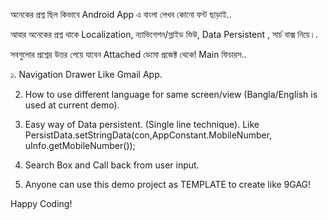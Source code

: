 অনেকের প্রশ্ন ছিল কিভাবে Android App এ বাংলা লেখব কোনো ফন্ট ছাড়াই..

 আবার অনেকের প্রশ্ন থাকে Localization, ন্যাভিগেশন/স্লাইড ভিউ, Data Persistent , সার্চ বাক্স নিয়ে।.

সবগুলোর প্রশ্নের উত্তর পেয়ে যাবেন Attached ডেমো প্রজেক্ট থেকে! Main ফিচারস..


১. Navigation Drawer Like Gmail App.

2. How to use different language for same screen/view (Bangla/English is used at current demo).

3. Easy way of Data persistent. (Single line technique). Like
PersistData.setStringData(con,AppConstant.MobileNumber, uInfo.getMobileNumber());

4. Search Box and Call back from user input.

5. Anyone can use this demo project as TEMPLATE to create like 9GAG!

Happy Coding!

